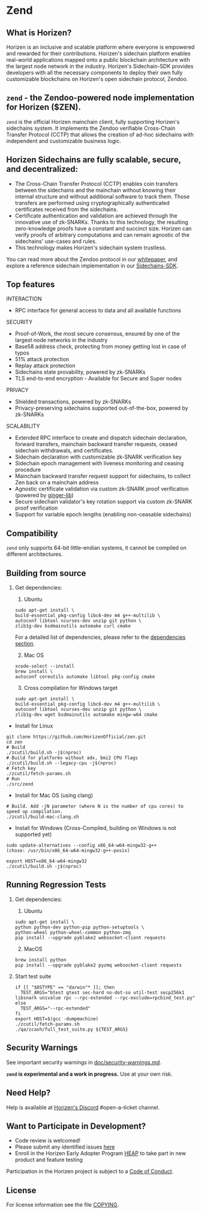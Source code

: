 Zend
================
What is Horizen?
----------------
Horizen is an inclusive and scalable platform where everyone is empowered and rewarded for their contributions. Horizen's sidechain platform enables real-world applications mapped onto a public blockchain architecture with the largest node network in the industry. Horizen's Sidechain-SDK provides developers with all the necessary components to deploy their own fully customizable blockchains on Horizen's open sidechain protocol, Zendoo.

`zend` - the Zendoo-powered node implementation for Horizen ($ZEN).
----------------
`zend` is the official Horizen mainchain client, fully supporting Horizen's sidechains system. 
It implements the Zendoo verifiable Cross-Chain Transfer Protocol (CCTP) that allows the creation of ad-hoc sidechains with independent and customizable business logic.

Horizen Sidechains are fully scalable, secure, and decentralized:
----------------
- The Cross-Chain Transfer Protocol (CCTP) enables coin transfers between the sidechains and the mainchain without knowing their internal structure and without additional software to track them. Those transfers are performed using cryptographically authenticated certificates received from the sidechains.
- Certificate authentication and validation are achieved through the innovative use of zk-SNARKs.
Thanks to this technology, the resulting zero-knowledge proofs have a constant and succinct size. 
Horizen can verify proofs of arbitrary computations and can remain agnostic of the sidechains' use-cases and rules.
- This technology makes Horizen's sidechain system trustless.

You can read more about the Zendoo protocol in our [whitepaper](https://www.horizen.io/assets/files/Horizen-Sidechain-Zendoo-A_zk-SNARK-Verifiable-Cross-Chain-Transfer-Protocol.pdf), and explore a reference sidechain implementation in our [Sidechains-SDK](https://github.com/HorizenOfficial/Sidechains-SDK).

Top features
----------------
INTERACTION 
- RPC interface for general access to data and all available functions


SECURITY
- Proof-of-Work, the most secure consensus, ensured by one of the largest node networks in the industry
- Base58 address check, protecting from money getting lost in case of typos
- 51% attack protection
- Replay attack protection
- Sidechains state provability, powered by zk-SNARKs
- TLS end-to-end encryption - Available for Secure and Super nodes

PRIVACY 
- Shielded transactions, powered by zk-SNARKs
- Privacy-preserving sidechains supported out-of-the-box, powered by zk-SNARKs

SCALABILITY 
- Extended RPC interface to create and dispatch sidechain declaration, forward transfers, mainchain backward transfer requests, ceased sidechain withdrawals, and certificates.
- Sidechain declaration with customizable zk-SNARK verification key
- Sidechain epoch management with liveness monitoring and ceasing procedure
- Mainchain backward transfer request support for sidechains, to collect Zen back on a mainchain address
- Agnostic certificate validation via custom zk-SNARK proof verification (powered by [ginger-lib](https://github.com/HorizenOfficial/ginger-lib))
- Secure sidechain validator's key rotation support via custom zk-SNARK proof verification
- Support for variable epoch lengths (enabling non-ceasable sidechains) 

Compatibility
----------------
`zend` only supports 64-bit little-endian systems, it cannot be compiled on different architectures.

Building from source
----------------

1. Get dependencies:
    1. Ubuntu
    ```{r, engine='bash'}
    sudo apt-get install \
    build-essential pkg-config libc6-dev m4 g++-multilib \
    autoconf libtool ncurses-dev unzip git python \
    zlib1g-dev bsdmainutils automake curl cmake
    ```
    For a detailed list of dependencies, please refer to the [dependencies section](doc/dependencies.md).

    2. Mac OS
    ```
    xcode-select --install
    brew install \
    autoconf coreutils automake libtool pkg-config cmake
    ```

    3. Cross compilation for Windows target
    ```{r, engine='bash'}
    sudo apt-get install \
    build-essential pkg-config libc6-dev m4 g++-multilib \
    autoconf libtool ncurses-dev unzip git python \
    zlib1g-dev wget bsdmainutils automake mingw-w64 cmake
    ```

* Install for Linux
```{r, engine='bash'}
git clone https://github.com/HorizenOfficial/zen.git
cd zen
# Build
./zcutil/build.sh -j$(nproc)
# Build for platforms without adx, bmi2 CPU flags
./zcutil/build.sh --legacy-cpu -j$(nproc)
# Fetch key
./zcutil/fetch-params.sh
# Run
./src/zend
```

* Install for Mac OS (using clang)

```
# Build. Add -jN parameter (where N is the number of cpu cores) to speed up compilation.
./zcutil/build-mac-clang.sh
```

* Install for Windows (Cross-Compiled, building on Windows is not supported yet)

```
sudo update-alternatives --config x86_64-w64-mingw32-g++
(chose: /usr/bin/x86_64-w64-mingw32-g++-posix)

export HOST=x86_64-w64-mingw32
./zcutil/build.sh -j$(nproc)
```

Running Regression Tests
----------------
1. Get dependencies:
    1. Ubuntu
    ```{r, engine='bash'}
    sudo apt-get install \
    python python-dev python-pip python-setuptools \
    python-wheel python-wheel-common python-zmq
    pip install --upgrade pyblake2 websocket-client requests
    ```

    2. MacOS
    ```{r, engine='bash'}
    brew install python
    pip install --upgrade pyblake2 pyzmq websocket-client requests
    ```

2. Start test suite
    ```{r, engine='bash'}
    if [[ "$OSTYPE" == "darwin"* ]]; then
      TEST_ARGS="btest gtest sec-hard no-dot-so util-test secp256k1 libsnark univalue rpc --rpc-extended --rpc-exclude=rpcbind_test.py"
    else
      TEST_ARGS="--rpc-extended"
    fi
    export HOST=$(gcc -dumpmachine)
    ./zcutil/fetch-params.sh
    ./qa/zcash/full_test_suite.py ${TEST_ARGS}
    ```

Security Warnings
----------------

See important security warnings in [doc/security-warnings.md](doc/security-warnings.md).

**`zend` is experimental and a work in progress.** Use at your own risk.

Need Help?
----------------
Help is available at [Horizen's Discord](https://www.horizen.io/invite/discord) #open-a-ticket channel.

Want to Participate in Development?
----------------
- Code review is welcomed!
- Please submit any identified issues [here](https://github.com/HorizenOfficial/zen/issues)
- Enroll in the Horizen Early Adopter Program [HEAP](https://heap.horizen.io/) to take part in new product and feature testing

Participation in the Horizen project is subject to a [Code of Conduct](code_of_conduct.md).

License
----------------

For license information see the file [COPYING](COPYING).

